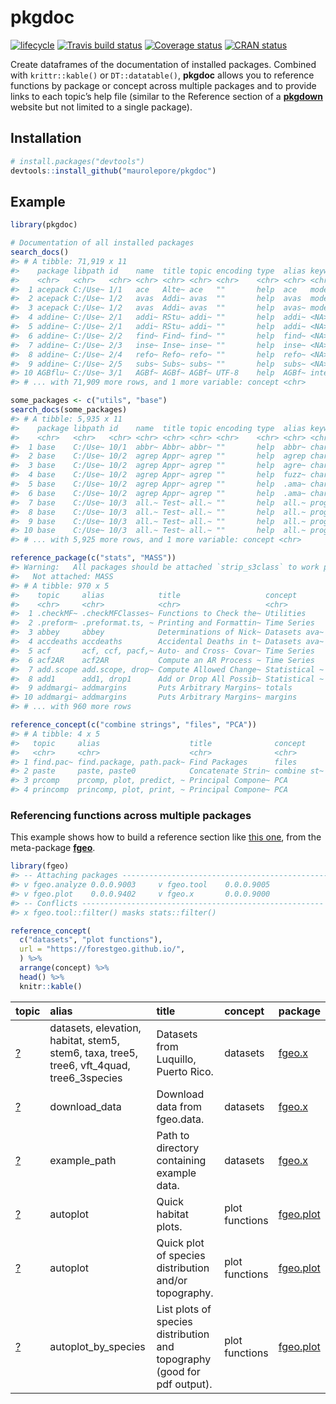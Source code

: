 
<!-- README.md is generated from README.Rmd. Please edit that file -->

# pkgdoc

[![lifecycle](https://img.shields.io/badge/lifecycle-experimental-orange.svg)](https://www.tidyverse.org/lifecycle/#experimental)
[![Travis build
status](https://travis-ci.org/maurolepore/pkgdoc.svg?branch=master)](https://travis-ci.org/maurolepore/pkgdoc)
[![Coverage
status](https://coveralls.io/repos/github/maurolepore/pkgdoc/badge.svg)](https://coveralls.io/r/maurolepore/pkgdoc?branch=master)
[![CRAN
status](https://www.r-pkg.org/badges/version/pkgdoc)](https://cran.r-project.org/package=pkgdoc)

Create dataframes of the documentation of installed packages. Combined
with `krittr::kable()` or `DT::datatable()`, **pkgdoc** allows you to
reference functions by package or concept across multiple packages and
to provide links to each topic’s help file (similar to the Reference
section of a [**pkgdown**](https://pkgdown.r-lib.org/) website but not
limited to a single package).

## Installation

``` r
# install.packages("devtools")
devtools::install_github("maurolepore/pkgdoc")
```

## Example

``` r
library(pkgdoc)
```

``` r
# Documentation of all installed packages
search_docs()
#> # A tibble: 71,919 x 11
#>    package libpath id    name  title topic encoding type  alias keyword
#>    <chr>   <chr>   <chr> <chr> <chr> <chr> <chr>    <chr> <chr> <chr>  
#>  1 acepack C:/Use~ 1/1   ace   Alte~ ace   ""       help  ace   models 
#>  2 acepack C:/Use~ 1/2   avas  Addi~ avas  ""       help  avas  models 
#>  3 acepack C:/Use~ 1/2   avas  Addi~ avas  ""       help  avas~ models 
#>  4 addine~ C:/Use~ 2/1   addi~ RStu~ addi~ ""       help  addi~ <NA>   
#>  5 addine~ C:/Use~ 2/1   addi~ RStu~ addi~ ""       help  addi~ <NA>   
#>  6 addine~ C:/Use~ 2/2   find~ Find~ find~ ""       help  find~ <NA>   
#>  7 addine~ C:/Use~ 2/3   inse~ Inse~ inse~ ""       help  inse~ <NA>   
#>  8 addine~ C:/Use~ 2/4   refo~ Refo~ refo~ ""       help  refo~ <NA>   
#>  9 addine~ C:/Use~ 2/5   subs~ Subs~ subs~ ""       help  subs~ <NA>   
#> 10 AGBflu~ C:/Use~ 3/1   AGBf~ AGBf~ AGBf~ UTF-8    help  AGBf~ intern~
#> # ... with 71,909 more rows, and 1 more variable: concept <chr>

some_packages <- c("utils", "base")
search_docs(some_packages)
#> # A tibble: 5,935 x 11
#>    package libpath id    name  title topic encoding type  alias keyword
#>    <chr>   <chr>   <chr> <chr> <chr> <chr> <chr>    <chr> <chr> <chr>  
#>  1 base    C:/Use~ 10/1  abbr~ Abbr~ abbr~ ""       help  abbr~ charac~
#>  2 base    C:/Use~ 10/2  agrep Appr~ agrep ""       help  agrep charac~
#>  3 base    C:/Use~ 10/2  agrep Appr~ agrep ""       help  agre~ charac~
#>  4 base    C:/Use~ 10/2  agrep Appr~ agrep ""       help  fuzz~ charac~
#>  5 base    C:/Use~ 10/2  agrep Appr~ agrep ""       help  .ama~ charac~
#>  6 base    C:/Use~ 10/2  agrep Appr~ agrep ""       help  .ama~ charac~
#>  7 base    C:/Use~ 10/3  all.~ Test~ all.~ ""       help  all.~ progra~
#>  8 base    C:/Use~ 10/3  all.~ Test~ all.~ ""       help  all.~ progra~
#>  9 base    C:/Use~ 10/3  all.~ Test~ all.~ ""       help  all.~ progra~
#> 10 base    C:/Use~ 10/3  all.~ Test~ all.~ ""       help  all.~ progra~
#> # ... with 5,925 more rows, and 1 more variable: concept <chr>
```

``` r
reference_package(c("stats", "MASS"))
#> Warning:   All packages should be attached `strip_s3class` to work properly.
#>   Not attached: MASS
#> # A tibble: 970 x 5
#>    topic     alias            title                   concept       package
#>    <chr>     <chr>            <chr>                   <chr>         <chr>  
#>  1 .checkMF~ .checkMFClasses~ Functions to Check the~ Utilities     stats  
#>  2 .preform~ .preformat.ts, ~ Printing and Formattin~ Time Series   stats  
#>  3 abbey     abbey            Determinations of Nick~ Datasets ava~ MASS   
#>  4 accdeaths accdeaths        Accidental Deaths in t~ Datasets ava~ MASS   
#>  5 acf       acf, ccf, pacf,~ Auto- and Cross- Covar~ Time Series   stats  
#>  6 acf2AR    acf2AR           Compute an AR Process ~ Time Series   stats  
#>  7 add.scope add.scope, drop~ Compute Allowed Change~ Statistical ~ stats  
#>  8 add1      add1, drop1      Add or Drop All Possib~ Statistical ~ stats  
#>  9 addmargi~ addmargins       Puts Arbitrary Margins~ totals        stats  
#> 10 addmargi~ addmargins       Puts Arbitrary Margins~ margins       stats  
#> # ... with 960 more rows

reference_concept(c("combine strings", "files", "PCA"))
#> # A tibble: 4 x 5
#>   topic     alias                    title              concept     package
#>   <chr>     <chr>                    <chr>              <chr>       <chr>  
#> 1 find.pac~ find.package, path.pack~ Find Packages      files       base   
#> 2 paste     paste, paste0            Concatenate Strin~ combine st~ base   
#> 3 prcomp    prcomp, plot, predict, ~ Principal Compone~ PCA         stats  
#> 4 princomp  princomp, plot, print, ~ Principal Compone~ PCA         stats
```

### Referencing functions across multiple packages

This example shows how to build a reference section like [this
one](https://forestgeo.github.io/fgeo/articles/siteonly/reference.html),
from the meta-package
[**fgeo**](https://forestgeo.github.io/fgeo/index.html).

``` r
library(fgeo)
#> -- Attaching packages ---------------------------------------------- fgeo 0.0.0.9002 --
#> v fgeo.analyze 0.0.0.9003     v fgeo.tool    0.0.0.9005
#> v fgeo.plot    0.0.0.9402     v fgeo.x       0.0.0.9000
#> -- Conflicts ------------------------------------------------------ fgeo_conflicts() --
#> x fgeo.tool::filter() masks stats::filter()

reference_concept(
  c("datasets", "plot functions"),
  url = "https://forestgeo.github.io/",
  ) %>% 
  arrange(concept) %>%
  head() %>% 
  knitr::kable()
```

| topic                                                                                     | alias                                                                                       | title                                                                    | concept        | package                                                     |
| :---------------------------------------------------------------------------------------- | :------------------------------------------------------------------------------------------ | :----------------------------------------------------------------------- | :------------- | :---------------------------------------------------------- |
| <a href=https://forestgeo.github.io/fgeo.x/reference/datasets>?</a>                       | datasets, elevation, habitat, stem5, stem6, taxa, tree5, tree6, vft\_4quad, tree6\_3species | Datasets from Luquillo, Puerto Rico.                                     | datasets       | <a href=https://forestgeo.github.io/fgeo.x>fgeo.x</a>       |
| <a href=https://forestgeo.github.io/fgeo.x/reference/download_data>?</a>                  | download\_data                                                                              | Download data from fgeo.data.                                            | datasets       | <a href=https://forestgeo.github.io/fgeo.x>fgeo.x</a>       |
| <a href=https://forestgeo.github.io/fgeo.x/reference/example_path>?</a>                   | example\_path                                                                               | Path to directory containing example data.                               | datasets       | <a href=https://forestgeo.github.io/fgeo.x>fgeo.x</a>       |
| <a href=https://forestgeo.github.io/fgeo.plot/reference/autoplot.fgeo_habitat>?</a>       | autoplot                                                                                    | Quick habitat plots.                                                     | plot functions | <a href=https://forestgeo.github.io/fgeo.plot>fgeo.plot</a> |
| <a href=https://forestgeo.github.io/fgeo.plot/reference/autoplot.sp_elev>?</a>            | autoplot                                                                                    | Quick plot of species distribution and/or topography.                    | plot functions | <a href=https://forestgeo.github.io/fgeo.plot>fgeo.plot</a> |
| <a href=https://forestgeo.github.io/fgeo.plot/reference/autoplot_by_species.sp_elev>?</a> | autoplot\_by\_species                                                                       | List plots of species distribution and topography (good for pdf output). | plot functions | <a href=https://forestgeo.github.io/fgeo.plot>fgeo.plot</a> |
